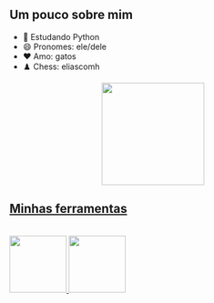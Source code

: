## Um pouco sobre mim
  
- 🌱 Estudando Python
- 😄 Pronomes: ele/dele
- ❤️ Amo: gatos
- ♟️ Chess: eliascomh

<div align="center">
  <a href="https://github.com/eliascomh">
  <img height="180em" src="https://github-readme-stats.vercel.app/api?username=eliascomh&show_icons=true&theme=gruvbox&include_all_commits=true&count_private=true"/>
</div> 
 
  ## Minhas ferramentas
  
  </div>
<div style="display: inline_block"><br>
 <img aling=center width="100" src=https://img.shields.io/badge/Python-3776AB?style=for-the-badge&logo=python&logoColor=white />
 <img aling=center width="100" src=https://img.shields.io/badge/Ubuntu-E95420?style=for-the-badge&logo=ubuntu&logoColor=white />
</div>
